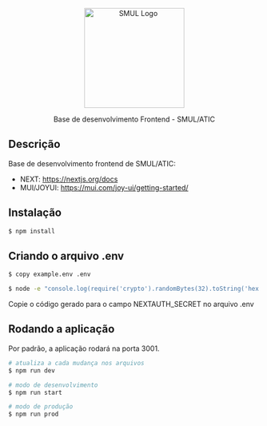 <p align="center">
  <a href="https://www.prefeitura.sp.gov.br/cidade/secretarias/licenciamento/" target="blank"><img src="https://www.prefeitura.sp.gov.br/cidade/secretarias/upload/chamadas/URBANISMO_E_LICENCIAMENTO_HORIZONTAL_FUNDO_CLARO_1665756993.png" width="200" alt="SMUL Logo" /></a>
</p>

[circleci-image]: https://img.shields.io/circleci/build/github/nestjs/nest/master?token=abc123def456
[circleci-url]: https://circleci.com/gh/nestjs/nest

  <p align="center">Base de desenvolvimento Frontend - SMUL/ATIC</p>

## Descrição

Base de desenvolvimento frontend de SMUL/ATIC:

- NEXT: https://nextjs.org/docs
- MUI/JOYUI: https://mui.com/joy-ui/getting-started/

## Instalação

```bash
$ npm install
```

## Criando o arquivo .env

```bash
$ copy example.env .env
```

```bash
$ node -e "console.log(require('crypto').randomBytes(32).toString('hex'))"
```

Copie o código gerado para o campo NEXTAUTH_SECRET no arquivo .env

## Rodando a aplicação

Por padrão, a aplicação rodará na porta 3001.

```bash
# atualiza a cada mudança nos arquivos
$ npm run dev
```
```bash
# modo de desenvolvimento
$ npm run start
```
```bash
# modo de produção
$ npm run prod
```
